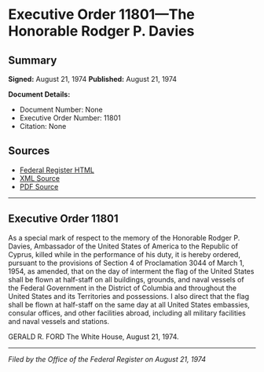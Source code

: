 # Executive Order 11801—The Honorable Rodger P. Davies

## Summary

**Signed:** August 21, 1974
**Published:** August 21, 1974

**Document Details:**
- Document Number: None
- Executive Order Number: 11801
- Citation: None

## Sources
- [Federal Register HTML](https://www.presidency.ucsb.edu/documents/executive-order-11801-the-honorable-rodger-p-davies)
- [XML Source](None)
- [PDF Source](None)

---

## Executive Order 11801

As a special mark of respect to the memory of the Honorable Rodger P. Davies, Ambassador of the United States of America to the Republic of Cyprus, killed while in the performance of his duty, it is hereby ordered, pursuant to the provisions of Section 4 of Proclamation 3044 of March 1, 1954, as amended, that on the day of interment the flag of the United States shall be flown at half-staff on all buildings, grounds, and naval vessels of the Federal Government in the District of Columbia and throughout the United States and its Territories and possessions. I also direct that the flag shall be flown at half-staff on the same day at all United States embassies, consular offices, and other facilities abroad, including all military facilities and naval vessels and stations.

GERALD R. FORD
The White House,
August 21, 1974.

---

*Filed by the Office of the Federal Register on August 21, 1974*
